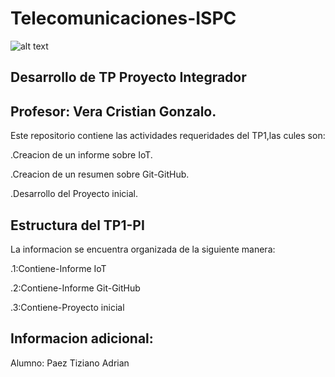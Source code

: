 # Telecomunicaciones-ISPC
![alt text](./rsc/img/image.png)

## Desarrollo de TP Proyecto Integrador

## Profesor: Vera Cristian Gonzalo.

Este repositorio contiene las actividades  requeridades del TP1,las cules son:

.Creacion de un informe sobre IoT.

.Creacion de un resumen sobre Git-GitHub.

.Desarrollo del Proyecto inicial.

## Estructura del TP1-PI

La informacion se encuentra organizada de la siguiente manera:

.1:Contiene-Informe IoT

.2:Contiene-Informe Git-GitHub

.3:Contiene-Proyecto inicial

## Informacion adicional:
Alumno: Paez Tiziano Adrian